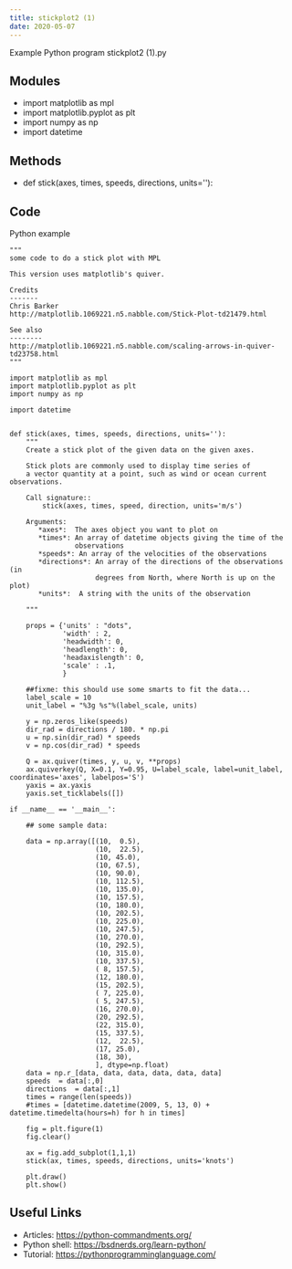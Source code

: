 ```yaml
---
title: stickplot2 (1)
date: 2020-05-07
---
```

Example Python program stickplot2 (1).py

## Modules

* import matplotlib as mpl
* import matplotlib.pyplot as plt
* import numpy as np
* import datetime

## Methods

* def stick(axes, times, speeds, directions, units=''):

## Code

Python example

    """
    some code to do a stick plot with MPL
    
    This version uses matplotlib's quiver.
    
    Credits
    -------
    Chris Barker
    http://matplotlib.1069221.n5.nabble.com/Stick-Plot-td21479.html
    
    See also
    --------
    http://matplotlib.1069221.n5.nabble.com/scaling-arrows-in-quiver-td23758.html
    """
    
    import matplotlib as mpl
    import matplotlib.pyplot as plt
    import numpy as np
    
    import datetime
    
    
    def stick(axes, times, speeds, directions, units=''):
        """
        Create a stick plot of the given data on the given axes.
       
        Stick plots are commonly used to display time series of
        a vector quantity at a point, such as wind or ocean current observations.
        
        Call signature::
            stick(axes, times, speed, direction, units='m/s')
       
        Arguments: 
           *axes*:  The axes object you want to plot on
           *times*: An array of datetime objects giving the time of the
                    observations
           *speeds*: An array of the velocities of the observations
           *directions*: An array of the directions of the observations (in
                         degrees from North, where North is up on the plot)
           *units*:  A string with the units of the observation
        
        """
    
        props = {'units' : "dots",
                 'width' : 2,
                 'headwidth': 0,
                 'headlength': 0,
                 'headaxislength': 0,
                 'scale' : .1,
                 }
    
        ##fixme: this should use some smarts to fit the data...
        label_scale = 10
        unit_label = "%3g %s"%(label_scale, units)
    
        y = np.zeros_like(speeds)
        dir_rad = directions / 180. * np.pi
        u = np.sin(dir_rad) * speeds
        v = np.cos(dir_rad) * speeds
    
        Q = ax.quiver(times, y, u, v, **props)
        ax.quiverkey(Q, X=0.1, Y=0.95, U=label_scale, label=unit_label, coordinates='axes', labelpos='S')
        yaxis = ax.yaxis
        yaxis.set_ticklabels([])
    
    if __name__ == '__main__':
    
        ## some sample data:
    
        data = np.array([(10,  0.5),
                         (10,  22.5),
                         (10, 45.0),
                         (10, 67.5),
                         (10, 90.0),
                         (10, 112.5),
                         (10, 135.0),
                         (10, 157.5),
                         (10, 180.0),
                         (10, 202.5),
                         (10, 225.0),
                         (10, 247.5),
                         (10, 270.0),
                         (10, 292.5),
                         (10, 315.0),
                         (10, 337.5),
                         ( 8, 157.5),
                         (12, 180.0),
                         (15, 202.5),
                         ( 7, 225.0),
                         ( 5, 247.5),
                         (16, 270.0),
                         (20, 292.5),
                         (22, 315.0),
                         (15, 337.5),
                         (12,  22.5),
                         (17, 25.0),
                         (18, 30),
                         ], dtype=np.float)
        data = np.r_[data, data, data, data, data, data]
        speeds  = data[:,0]
        directions  = data[:,1]
        times = range(len(speeds))
        #times = [datetime.datetime(2009, 5, 13, 0) + datetime.timedelta(hours=h) for h in times]
    
        fig = plt.figure(1)
        fig.clear()
    
        ax = fig.add_subplot(1,1,1)
        stick(ax, times, speeds, directions, units='knots')
    
        plt.draw()
        plt.show()
    

## Useful Links

- Articles: https://python-commandments.org/
- Python shell: https://bsdnerds.org/learn-python/
- Tutorial: https://pythonprogramminglanguage.com/
